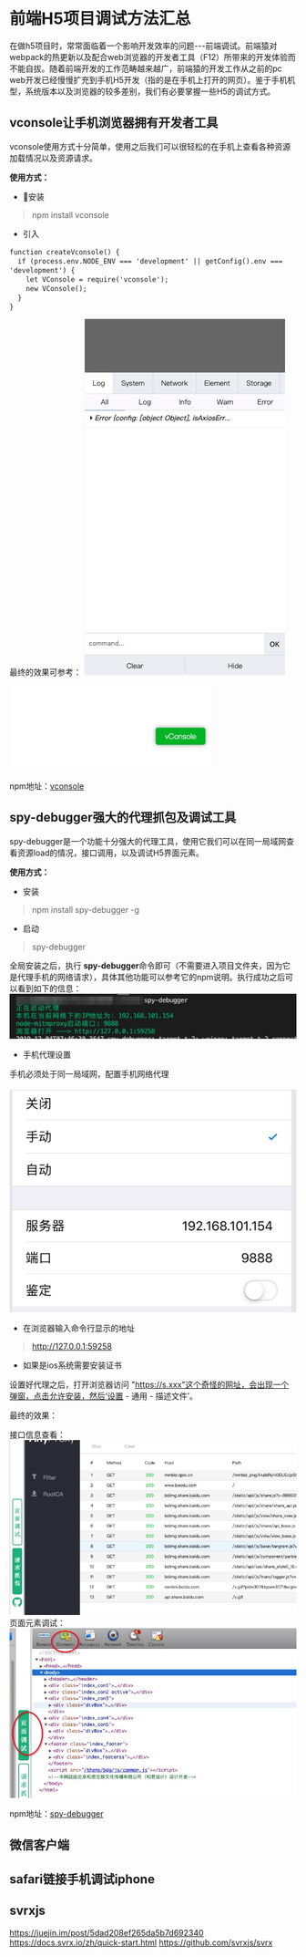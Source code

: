 # 前端H5项目调试方法汇总

在做h5项目时，常常面临着一个影响开发效率的问题---前端调试。前端猿对webpack的热更新以及配合web浏览器的开发者工具（F12）所带来的开发体验而不能自拔。随着前端开发的工作范畴越来越广，前端猿的开发工作从之前的pc web开发已经慢慢扩充到手机H5开发（指的是在手机上打开的网页）。鉴于手机机型，系统版本以及浏览器的较多差别，我们有必要掌握一些H5的调试方式。

## vconsole让手机浏览器拥有开发者工具

vconsole使用方式十分简单，使用之后我们可以很轻松的在手机上查看各种资源加载情况以及资源请求。

**使用方式：**
- 安装
> npm install vconsole
- 引入
```
function createVconsole() {
  if (process.env.NODE_ENV === 'development' || getConfig().env === 'development') {
    let VConsole = require('vconsole');
    new VConsole();
  }
}
```
最终的效果可参考：
![avatar](../assets/vconsole.01.png)

![avatar](../assets/vconsole.02.png)

npm地址：[vconsole](<https://www.npmjs.com/package/vconsole>)

## spy-debugger强大的代理抓包及调试工具

spy-debugger是一个功能十分强大的代理工具，使用它我们可以在同一局域网查看资源load的情况，接口调用，以及调试H5界面元素。

**使用方式：**

- 安装
> npm install spy-debugger -g

- 启动
> spy-debugger

全局安装之后，执行 **spy-debugger**命令即可（不需要进入项目文件夹，因为它是代理手机的网络请求），具体其他功能可以参考它的npm说明。执行成功之后可以看到如下的信息：
![avatar](../assets/spy_debugger.01.png)

- 手机代理设置

手机必须处于同一局域网，配置手机网络代理

![avatar](../assets/proxy.01.png)

- 在浏览器输入命令行显示的地址

> http://127.0.0.1:59258

- 如果是ios系统需要安装证书

设置好代理之后，打开浏览器访问 "https://s.xxx"这个奇怪的网址，会出现一个弹窗，点击允许安装，然后‘设置 - 通用 - 描述文件’。

最终的效果：

接口信息查看：
![avatar](../assets/spy_debugger.02.png)
页面元素调试：
![avatar](../assets/spy_debugger.03.png)

npm地址：[spy-debugger](<https://www.npmjs.com/package/spy-debugger>)

## 微信客户端

## safari链接手机调试iphone

## svrxjs

https://juejin.im/post/5dad208ef265da5b7d692340
https://docs.svrx.io/zh/quick-start.html
https://github.com/svrxjs/svrx